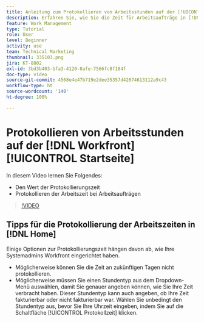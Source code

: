 ```yaml
---
title: Anleitung zum Protokollieren von Arbeitsstunden auf der [!UICONTROL Startseite]
description: Erfahren Sie, wie Sie die Zeit für Arbeitsaufträge in [!DNL  Workfront] protokollieren können. Erfahren Sie, warum für Ihre Organisation möglicherweise eine Protokollierungszeit erforderlich ist.
feature: Work Management
type: Tutorial
role: User
level: Beginner
activity: use
team: Technical Marketing
thumbnail: 335103.png
jira: KT-8802
exl-id: 3bd3b403-bfa3-4120-8afe-7566fc8f184f
doc-type: video
source-git-commit: 4568e4e47b719e2dee35357d42674613112a9c43
workflow-type: ht
source-wordcount: '140'
ht-degree: 100%

---
```


# Protokollieren von Arbeitsstunden auf der [!DNL Workfront][!UICONTROL Startseite]

In diesem Video lernen Sie Folgendes:

* Den Wert der Protokollierungszeit
* Protokollieren der Arbeitszeit bei Arbeitsaufträgen

>[!VIDEO](https://video.tv.adobe.com/v/3438607/?quality=12&learn=on&enablevpops&captions=ger)

## Tipps für die Protokollierung der Arbeitszeiten in [!DNL Home]

Einige Optionen zur Protokollierungszeit hängen davon ab, wie Ihre Systemadmins Workfront eingerichtet haben.

* Möglicherweise können Sie die Zeit an zukünftigen Tagen nicht protokollieren.
* Möglicherweise müssen Sie einen Stundentyp aus dem Dropdown-Menü auswählen, damit Sie genauer angeben können, wie Sie Ihre Zeit verbracht haben. Dieser Stundentyp kann auch angeben, ob Ihre Zeit fakturierbar oder nicht fakturierbar war. Wählen Sie unbedingt den Stundentyp aus, bevor Sie Ihre Uhrzeit eingeben, indem Sie auf die Schaltfläche [!UICONTROL Protokollzeit] klicken.

<!--
learn more URLs
-->
